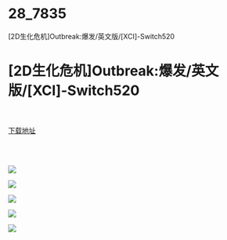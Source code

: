 # 28_7835
[2D生化危机]Outbreak:爆发/英文版/[XCI]-Switch520
# [2D生化危机]Outbreak:爆发/英文版/[XCI]-Switch520
 <br/></br>
[下载地址](https://www.switch520.cc/article/7835 "下载地址")
<br/></br>

<p><strong><span style="color:#D9D9D9">&nbsp;</span></strong></p>
<p><img src="https://www.switch520.cc/muke_img/upload_art_editor_20201212-1_b20deb1af772e8aa1dbb47f045220497.jpg"></p>
<p><img src="https://www.switch520.cc/muke_img/upload_art_editor_20201212-1_f60e3ed7775b52a235f5fa10376decb2.jpg"></p>
<p><img src="https://www.switch520.cc/muke_img/upload_art_editor_20201212-1_bcdc0480d3ae924db7a27ada74071b20.jpg"></p>
<p><img src="https://www.switch520.cc/muke_img/upload_art_editor_20201212-1_a9127ac3349c2e4fcc47d4bc46e5d7f2.jpg"></p>
<p><img src="https://www.switch520.cc/muke_img/upload_art_editor_20201212-1_09c66f49384943588f1796fdf527f14f.jpg"></p>
<p><strong><span style="color:#D9D9D9"></span></strong></p>
<p><strong><span style="color:#D9D9D9">&nbsp;</span></strong></p>
<p><strong><span style="color:#D9D9D9">&nbsp;</span></strong></p>
